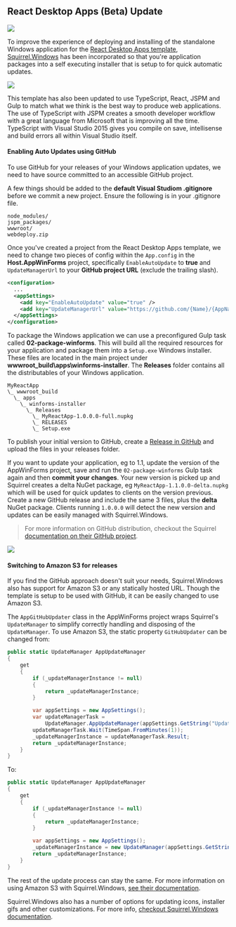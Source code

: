 ## React Desktop Apps (Beta) Update

[![](https://raw.githubusercontent.com/ServiceStack/Assets/master/img/servicestackvs/Squirrel-Logo.png)](https://github.com/Squirrel/Squirrel.Windows)

To improve the experience of deploying and installing of the standalone Windows application for the [React Desktop Apps template](https://github.com/ServiceStackApps/ReactChatApps), [Squirrel.Windows](https://github.com/Squirrel/Squirrel.Windows) has been incorporated so that you're application packages into a self executing installer that is setup to for quick automatic updates.

[![](https://raw.githubusercontent.com/ServiceStack/Assets/master/img/release-notes/typescript-react-jspm-banner.png)](https://github.com/ServiceStackApps/typescript-react-template/)

This template has also been updated to use TypeScript, React, JSPM and Gulp to match what we think is the best way to produce web applications. The use of TypeScript with JSPM creates a smooth developer workflow with a great language from Microsoft that is improving all the time. TypeScript with Visual Studio 2015 gives you compile on save, intellisense and build errors all within Visual Studio itself.

#### Enabling Auto Updates using GitHub
To use GitHub for your releases of your Windows application updates, we need to have source committed to an accessible GitHub project. 

A few things should be added to the **default Visual Studiom .gitignore** before we commit a new project. Ensure the following is in your .gitignore file.

```
node_modules/
jspm_packages/
wwwroot/
webdeploy.zip
```

Once you've created a project from the React Desktop Apps template, we need to change two pieces of config within the `App.config` in the **Host.AppWinForms** project, specifically `EnableAutoUpdate` to **true** and `UpdateManagerUrl` to your **GitHub project URL** (exclude the trailing slash).

``` xml
<configuration>
  ...
  <appSettings>
    <add key="EnableAutoUpdate" value="true" />
    <add key="UpdateManagerUrl" value="https://github.com/{Name}/{AppName}"/>
  </appSettings>
</configuration>
```

To package the Windows application we can use a preconfigured Gulp task called **02-package-winforms**. This will build all the required resources for your application and package them into a `Setup.exe` Windows installer. These files are located in the main project under **wwwroot_build\apps\winforms-installer**. The **Releases** folder contains all the distributables of your Windows application. 

```
MyReactApp
\_ wwwroot_build
  \_ apps
    \_ winforms-installer
      \_ Releases
        \_ MyReactApp-1.0.0.0-full.nupkg
        \_ RELEASES
        \_ Setup.exe 
```

To publish your initial version to GitHub, create a [Release in GitHub](https://help.github.com/articles/creating-releases/) and upload the files in your releases folder.

If you want to update your application, eg to 1.1, update the version of the AppWinForms project, save and run the `02-package-winforms` Gulp task again and then **commit your changes**. Your new version is picked up and Squirrel creates a delta NuGet package, eg `MyReactApp-1.1.0.0-delta.nupkg` which will be used for quick updates to clients on the version previous. Create a new GitHub release and include the same 3 files, plus the **delta** NuGet package. Clients running `1.0.0.0` will detect the new version and updates can be easily managed with Squirrel.Windows.
> For more information on GitHub distribution, checkout the Squirrel [documentation on their GitHub project](https://github.com/Squirrel/Squirrel.Windows/blob/master/docs/using/github.md).

![](https://raw.githubusercontent.com/ServiceStack/Assets/master/img/servicestackvs/auto-update-preview.gif)

#### Switching to Amazon S3 for releases
If you find the GitHub approach doesn't suit your needs, Squirrel.Windows also has support for Amazon S3 or any statically hosted URL. Though the template is setup to be used with GitHub, it can be easily changed to use Amazon S3. 

The `AppGitHubUpdater` class in the AppWinForms project wraps Squirrel's `UpdateManager` to simplify correctly handling and disposing of the `UpdateManager`. To use Amazon S3, the static property `GitHubUpdater` can be changed from:

``` csharp
public static UpdateManager AppUpdateManager
{
    get
    {
        if (_updateManagerInstance != null)
        {
            return _updateManagerInstance;
        }

        var appSettings = new AppSettings();
        var updateManagerTask =
            UpdateManager.AppUpdateManager(appSettings.GetString("UpdateManagerUrl"));
        updateManagerTask.Wait(TimeSpan.FromMinutes(1));
        _updateManagerInstance = updateManagerTask.Result;
        return _updateManagerInstance;
    }
}
```

To:

``` csharp
public static UpdateManager AppUpdateManager
{
    get
    {
        if (_updateManagerInstance != null)
        {
            return _updateManagerInstance;
        }

        var appSettings = new AppSettings();
        _updateManagerInstance = new UpdateManager(appSettings.GetString("UpdateManagerUrl"));
        return _updateManagerInstance;
    }
}
```

The rest of the update process can stay the same. For more information on using Amazon S3 with Squirrel.Windows, [see their documentation](https://github.com/Squirrel/Squirrel.Windows/blob/master/docs/using/amazon-s3.md).

Squirrel.Windows also has a number of options for updating icons, installer gifs and other customizations. For more info, [checkout Squirrel.Windows documentation](https://github.com/Squirrel/Squirrel.Windows/tree/master/docs).